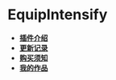 # EquipIntensify

* [**插件介绍**](EquipIntensify/README)
* [**更新记录**](EquipIntensify/log)
* [**购买须知**](EquipIntensify/note)
* [**我的作品**]()